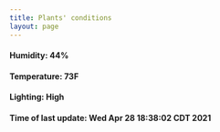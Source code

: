 ```yaml
---
title: Plants' conditions
layout: page
---
```



#### Humidity: 44%
#### Temperature: 73F
#### Lighting: High
#### Time of last update: Wed Apr 28 18:38:02 CDT 2021
